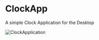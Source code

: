 # ClockApp
 
A simple Clock Application for the Desktop

![ClockApplication](https://user-images.githubusercontent.com/106762674/190880634-15f355a6-281c-4f0f-a3d7-faaaafa59e31.PNG)
